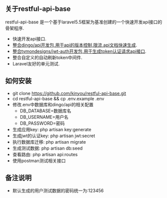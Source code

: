 ## 关于restful-api-base

restful-api-base 是一个基于laravel5.5框架为基准创建的一个快速开发api接口的骨架程序.

- 快速开发api接口.
- [整合dingo/api开发包,用于api的版本控制,限流,api文档快速生成](https://github/dingo/api).
- [整合tymondesigns/jwt-auth开发包,用于生成token认证请求api接口](https://github.com/tymondesigns/jwt-auth).
- 整合自定义的自动刷新token中间件.
- Laravel友好的单元测试.


## 如何安装

- git clone https://github.com/kinyou/restful-api-base.git
- cd restful-api-base && cp .env.example .env
- 修改.env中数据库和dingo/api的相关配置
    - DB_DATABASE=数据库名
    - DB_USERNAME=用户名
    - DB_PASSWORD=密码
- 生成应用key:  php artisan key:generate
- 生成jwt的认证key:  php artisan jwt:secret
- 执行数据库迁移:  php artisan migrate
- 生成测试数据:   php artisan db:seed
- 查看路由:  php artisan api:routes
- 使用postman测试相关接口

## 备注说明

- 默认生成的用户测试数据的密码统一为:123456


